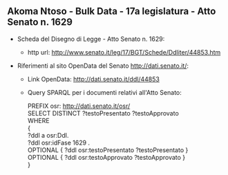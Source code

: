 ## Akoma Ntoso - Bulk Data - 17a legislatura - Atto Senato n. 1629 ##

* Scheda del Disegno di Legge - Atto Senato n. 1629:
	* http url: http://www.senato.it/leg/17/BGT/Schede/Ddliter/44853.htm

* Riferimenti al sito OpenData del Senato http://dati.senato.it/:
	* Link OpenData: http://dati.senato.it/ddl/44853
	* Query SPARQL per i documenti relativi all'Atto Senato:

        PREFIX osr: <http://dati.senato.it/osr/>  
		SELECT DISTINCT ?testoPresentato ?testoApprovato  
		WHERE  
		{  
		    ?ddl a osr:Ddl.  
		    ?ddl osr:idFase 1629 .  
		    OPTIONAL { ?ddl osr:testoPresentato ?testoPresentato }  
		    OPTIONAL { ?ddl osr:testoApprovato ?testoApprovato }  
		}
		